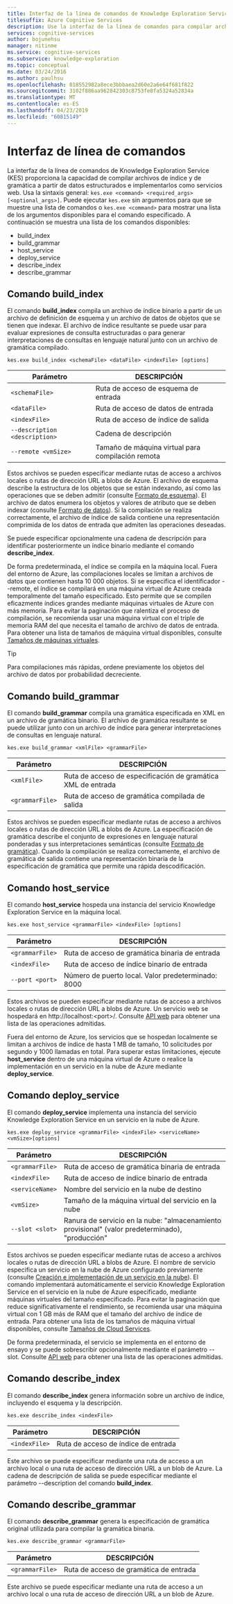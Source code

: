 ```yaml
---
title: Interfaz de la línea de comandos de Knowledge Exploration Service API
titlesuffix: Azure Cognitive Services
description: Use la interfaz de la línea de comandos para compilar archivos de índice y de gramática a partir de datos estructurados y, después, impleméntelos como servicios web.
services: cognitive-services
author: bojunehsu
manager: nitinme
ms.service: cognitive-services
ms.subservice: knowledge-exploration
ms.topic: conceptual
ms.date: 03/24/2016
ms.author: paulhsu
ms.openlocfilehash: 018552982a8ece3bbbaea2d60e2a6e64f681f822
ms.sourcegitcommit: 3102f886aa962842303c8753fe8fa5324a52834a
ms.translationtype: MT
ms.contentlocale: es-ES
ms.lasthandoff: 04/23/2019
ms.locfileid: "60815149"
---
```

# <a name="command-line-interface"></a>Interfaz de línea de comandos

La interfaz de la línea de comandos de Knowledge Exploration Service (KES) proporciona la capacidad de compilar archivos de índice y de gramática a partir de datos estructurados e implementarlos como servicios web.  Usa la sintaxis general: `kes.exe <command> <required_args> [<optional_args>]`.  Puede ejecutar `kes.exe` sin argumentos para que se muestre una lista de comandos o `kes.exe <command>` para mostrar una lista de los argumentos disponibles para el comando especificado.  A continuación se muestra una lista de los comandos disponibles:

* build_index
* build_grammar
* host_service
* deploy_service
* describe_index
* describe_grammar

<a name="build_index-command"></a>

## <a name="buildindex-command"></a>Comando build_index

El comando **build_index** compila un archivo de índice binario a partir de un archivo de definición de esquema y un archivo de datos de objetos que se tienen que indexar.  El archivo de índice resultante se puede usar para evaluar expresiones de consulta estructuradas o para generar interpretaciones de consultas en lenguaje natural junto con un archivo de gramática compilado.

`kes.exe build_index <schemaFile> <dataFile> <indexFile> [options]`

| Parámetro      | DESCRIPCIÓN               |
|----------------|---------------------------|
| `<schemaFile>` | Ruta de acceso de esquema de entrada |
| `<dataFile>`   | Ruta de acceso de datos de entrada   |
| `<indexFile>`  | Ruta de acceso de índice de salida |
| `--description <description>` | Cadena de descripción |
| `--remote <vmSize>`           | Tamaño de máquina virtual para compilación remota |

Estos archivos se pueden especificar mediante rutas de acceso a archivos locales o rutas de dirección URL a blobs de Azure.  El archivo de esquema describe la estructura de los objetos que se están indexando, así como las operaciones que se deben admitir (consulte [Formato de esquema](SchemaFormat.md)).  El archivo de datos enumera los objetos y valores de atributo que se deben indexar (consulte [Formato de datos](DataFormat.md)).  Si la compilación se realiza correctamente, el archivo de índice de salida contiene una representación comprimida de los datos de entrada que admiten las operaciones deseadas.  

Se puede especificar opcionalmente una cadena de descripción para identificar posteriormente un índice binario mediante el comando **describe_index**.  

De forma predeterminada, el índice se compila en la máquina local.  Fuera del entorno de Azure, las compilaciones locales se limitan a archivos de datos que contienen hasta 10 000 objetos.  Si se especifica el identificador --remote, el índice se compilará en una máquina virtual de Azure creada temporalmente del tamaño especificado.  Esto permite que se compilen eficazmente índices grandes mediante máquinas virtuales de Azure con más memoria.  Para evitar la paginación que ralentiza el proceso de compilación, se recomienda usar una máquina virtual con el triple de memoria RAM del que necesita el tamaño de archivo de datos de entrada.  Para obtener una lista de tamaños de máquina virtual disponibles, consulte [Tamaños de máquinas virtuales](../../../articles/virtual-machines/virtual-machines-windows-sizes.md).

> [!TIP] 
> Para compilaciones más rápidas, ordene previamente los objetos del archivo de datos por probabilidad decreciente.

<a name="build_grammar-command"></a>

## <a name="buildgrammar-command"></a>Comando build_grammar

El comando **build_grammar** compila una gramática especificada en XML en un archivo de gramática binario.  El archivo de gramática resultante se puede utilizar junto con un archivo de índice para generar interpretaciones de consultas en lenguaje natural.

`kes.exe build_grammar <xmlFile> <grammarFile>`

| Parámetro       | DESCRIPCIÓN               |
|-----------------|---------------------------|
| `<xmlFile>`     | Ruta de acceso de especificación de gramática XML de entrada |
| `<grammarFile>` | Ruta de acceso de gramática compilada de salida         |

Estos archivos se pueden especificar mediante rutas de acceso a archivos locales o rutas de dirección URL a blobs de Azure.  La especificación de gramática describe el conjunto de expresiones en lenguaje natural ponderadas y sus interpretaciones semánticas (consulte [Formato de gramática](GrammarFormat.md)).  Cuando la compilación se realiza correctamente, el archivo de gramática de salida contiene una representación binaria de la especificación de gramática que permite una rápida descodificación.

<a name="host_service-command"/>

## <a name="hostservice-command"></a>Comando host_service

El comando **host_service** hospeda una instancia del servicio Knowledge Exploration Service en la máquina local.

`kes.exe host_service <grammarFile> <indexFile> [options]`

| Parámetro       | DESCRIPCIÓN                |
|-----------------|----------------------------|
| `<grammarFile>` | Ruta de acceso de gramática binaria de entrada         |
| `<indexFile>`   | Ruta de acceso de índice binario de entrada           |
| `--port <port>` | Número de puerto local.  Valor predeterminado: 8000 |

Estos archivos se pueden especificar mediante rutas de acceso a archivos locales o rutas de dirección URL a blobs de Azure.  Un servicio web se hospedará en http://localhost:&lt;port&gt;/.  Consulte [API web](WebAPI.md) para obtener una lista de las operaciones admitidas.

Fuera del entorno de Azure, los servicios que se hospedan localmente se limitan a archivos de índice de hasta 1 MB de tamaño, 10 solicitudes por segundo y 1000 llamadas en total.  Para superar estas limitaciones, ejecute **host_service** dentro de una máquina virtual de Azure o realice la implementación en un servicio en la nube de Azure mediante **deploy_service**.

<a name="deploy_service-command"/>

## <a name="deployservice-command"></a>Comando deploy_service

El comando **deploy_service** implementa una instancia del servicio Knowledge Exploration Service en un servicio en la nube de Azure.

`kes.exe deploy_service <grammarFile> <indexFile> <serviceName> <vmSize>[options]`

| Parámetro       | DESCRIPCIÓN                  |
|-----------------|------------------------------|
| `<grammarFile>` | Ruta de acceso de gramática binaria de entrada           |
| `<indexFile>`   | Ruta de acceso de índice binario de entrada             |
| `<serviceName>` | Nombre del servicio en la nube de destino |
| `<vmSize>`      | Tamaño de la máquina virtual del servicio en la nube     |
| `--slot <slot>` | Ranura de servicio en la nube: "almacenamiento provisional" (valor predeterminado), "producción" |

Estos archivos se pueden especificar mediante rutas de acceso a archivos locales o rutas de dirección URL a blobs de Azure.  El nombre de servicio especifica un servicio en la nube de Azure configurado previamente (consulte [Creación e implementación de un servicio en la nube](../../../articles/cloud-services/cloud-services-how-to-create-deploy-portal.md)).  El comando implementará automáticamente el servicio Knowledge Exploration Service en el servicio en la nube de Azure especificado, mediante máquinas virtuales del tamaño especificado.  Para evitar la paginación que reduce significativamente el rendimiento, se recomienda usar una máquina virtual con 1 GB más de RAM que el tamaño del archivo de índice de entrada.  Para obtener una lista de los tamaños de máquina virtual disponibles, consulte [Tamaños de Cloud Services](../../../articles/cloud-services/cloud-services-sizes-specs.md).

De forma predeterminada, el servicio se implementa en el entorno de ensayo y se puede sobrescribir opcionalmente mediante el parámetro --slot.  Consulte [API web](WebAPI.md) para obtener una lista de las operaciones admitidas.

<a name="describe_index-command"/>

## <a name="describeindex-command"></a>Comando describe_index

El comando **describe_index** genera información sobre un archivo de índice, incluyendo el esquema y la descripción.

`kes.exe describe_index <indexFile>`

| Parámetro     | DESCRIPCIÓN      |
|---------------|------------------|
| `<indexFile>` | Ruta de acceso de índice de entrada |

Este archivo se puede especificar mediante una ruta de acceso a un archivo local o una ruta de acceso de dirección URL a un blob de Azure.  La cadena de descripción de salida se puede especificar mediante el parámetro --description del comando **build_index**.

<a name="describe_grammar-command"/>

## <a name="describegrammar-command"></a>Comando describe_grammar

El comando **describe_grammar** genera la especificación de gramática original utilizada para compilar la gramática binaria.

`kes.exe describe_grammar <grammarFile>`

| Parámetro       | DESCRIPCIÓN      |
|-----------------|------------------|
| `<grammarFile>` | Ruta de acceso de gramática de entrada |

Este archivo se puede especificar mediante una ruta de acceso a un archivo local o una ruta de acceso de dirección URL a un blob de Azure.

